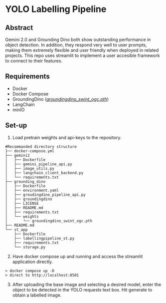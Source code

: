 # YOLO Labelling Pipeline

## Abstract
Gemini 2.0 and Grounding Dino both show outstanding performance in object detection. In addition, they respond very well to user prompts, making them extremely flexible and user friendly when deployed in related projects. This repo  uses streamlit to implement a user accesible framework to connect to their features.

## Requirements
* Docker
* Docker Compose
* GroundingDino ([*groundingdino_swint_ogc.pth*](https://github.com/IDEA-Research/GroundingDINO/releases/download/v0.1.0-alpha/groundingdino_swint_ogc.pth))
* LangChain
* minIO

## Set-up
1. Load pretrain weights and api-keys to the repository.
```Shell
#Recommanded directory structure
├── docker-compose.yml
├── gemini2
│   ├── Dockerfile
│   ├── gemini_pipeline_api.py
│   ├── image_utils.py
│   ├── langchain_client_backend.py
│   └── requirements.txt
├── grounding_dino
│   ├── Dockerfile
│   ├── environment.yaml
│   ├── groudingdino_pipeline_api.py
│   ├── groundingdino
│   ├── LICENSE
│   ├── README.md
│   ├── requirements.txt
│   └── weights
│       └── groundingdino_swint_ogc.pth
├── README.md
└── st_app
    ├── Dockerfile
    ├── labellingpipeline_st.py
    ├── requirements.txt
    └── storage.py
````
2. Have docker compose up and running and access the streamlit application directly.
```Shell
> docker compose up -D
> direct to http://localhost:8501
```
3. After uploading the base image and selecting a desired model,  enter the object to be detected in the YOLO requests text box. Hit generate to obtain a labelled image.
